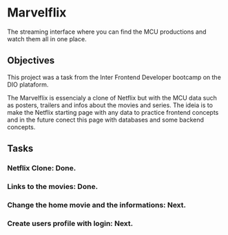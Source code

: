 # Marvelflix
The streaming interface where you can find the MCU productions and watch them all in one place.


## Objectives
This project was a task from the Inter Frontend Developer bootcamp on the DIO plataform.

The Marvelflix is essencialy a clone of Netflix but with the MCU data such as posters, trailers and infos about the movies and series.
The ideia is to make the Netflix starting page with any data to practice frontend concepts and in the future conect this page with databases and some backend concepts.

## Tasks
### Netflix Clone: Done.
### Links to the movies: Done.
### Change the home movie and the informations: Next.
### Create users profile with login: Next.
